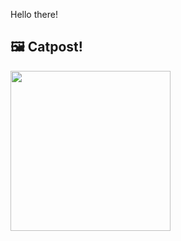 Hello there!



## 🖼️ Catpost!

<sub>
    <img src="https://cdn2.thecatapi.com/images/dka.jpg" height="256">
</sub>


